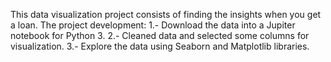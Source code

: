 This data visualization project consists of finding the insights when you get a loan. 
The project development:
1.- Download the data into a Jupiter notebook for Python 3.
2.- Cleaned data and selected some columns for visualization.
3.- Explore the data using Seaborn and Matplotlib libraries.
